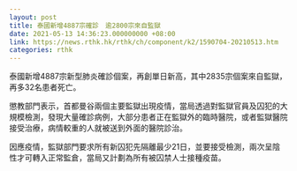 ```yaml
---
layout: post
title: 泰國新增4887宗確診　逾2800宗來自監獄
date: 2021-05-13 14:36:23.000000000 +08:00
link: https://news.rthk.hk/rthk/ch/component/k2/1590704-20210513.htm
categories: rthk
---
```


泰國新增4887宗新型肺炎確診個案，再創單日新高，其中2835宗個案來自監獄，再多32名患者死亡。

懲教部門表示，首都曼谷兩個主要監獄出現疫情，當局透過對監獄官員及囚犯的大規模檢測，發現大量確診病例，大部分患者正在監獄外的臨時醫院，或者監獄醫院接受治療，病情較重的人就被送到外面的醫院診治。

因應疫情，監獄部門要求所有新囚犯先隔離最少21日，並要接受檢測，兩次呈陰性才可轉入正常監倉，當局又計劃為所有被囚禁人士接種疫苗。
